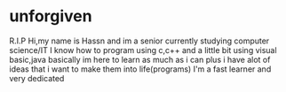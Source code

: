 # unforgiven
R.I.P
Hi,my name is Hassn and im a senior currently studying computer science/IT
I know how to program using c,c++ and a little bit using visual basic,java
basically im here to learn as much as i can plus i have alot of ideas that i want to make them into life(programs)
I'm a fast learner and very dedicated 
